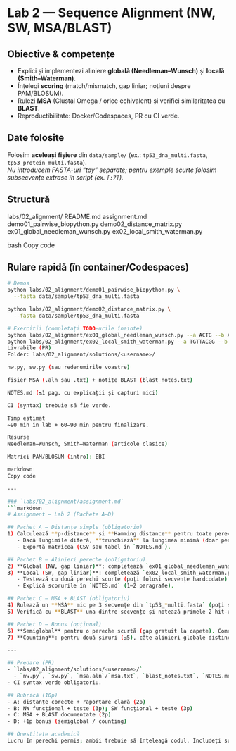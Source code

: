 # Lab 2 — Sequence Alignment (NW, SW, MSA/BLAST)

## Obiective & competențe
- Explici și implementezi aliniere **globală (Needleman–Wunsch)** și **locală (Smith–Waterman)**.
- Înțelegi **scoring** (match/mismatch, gap liniar; noțiuni despre PAM/BLOSUM).
- Rulezi **MSA** (Clustal Omega / orice echivalent) și verifici similaritatea cu **BLAST**.
- Reproductibilitate: Docker/Codespaces, PR cu CI verde.

## Date folosite
Folosim **aceleași fișiere** din `data/sample/` (ex.: `tp53_dna_multi.fasta`, `tp53_protein_multi.fasta`).  
*Nu introducem FASTA-uri “toy” separate; pentru exemple scurte folosim subsecvențe extrase în script (ex. `[:7]`).*

## Structură
labs/02_alignment/
README.md
assignment.md
demo01_pairwise_biopython.py
demo02_distance_matrix.py
ex01_global_needleman_wunsch.py
ex02_local_smith_waterman.py

bash
Copy code

## Rulare rapidă (în container/Codespaces)
```bash
# Demos
python labs/02_alignment/demo01_pairwise_biopython.py \
  --fasta data/sample/tp53_dna_multi.fasta

python labs/02_alignment/demo02_distance_matrix.py \
  --fasta data/sample/tp53_dna_multi.fasta

# Exercitii (completați TODO-urile înainte)
python labs/02_alignment/ex01_global_needleman_wunsch.py --a ACTG --b ACAG
python labs/02_alignment/ex02_local_smith_waterman.py --a TGTTACGG --b GGTTGACTA
Livrabile (PR)
Folder: labs/02_alignment/solutions/<username>/

nw.py, sw.py (sau redenumirile voastre)

fișier MSA (.aln sau .txt) + notițe BLAST (blast_notes.txt)

NOTES.md (≤1 pag. cu explicații și capturi mici)

CI (syntax) trebuie să fie verde.

Timp estimat
~90 min în lab + 60–90 min pentru finalizare.

Resurse
Needleman–Wunsch, Smith–Waterman (articole clasice)

Matrici PAM/BLOSUM (intro): EBI

markdown
Copy code

---

### `labs/02_alignment/assignment.md`
```markdown
# Assignment — Lab 2 (Pachete A–D)

## Pachet A — Distanțe simple (obligatoriu)
1) Calculează **p-distance** și **Hamming distance** pentru toate perechile din `data/sample/tp53_dna_multi.fasta`.
   - Dacă lungimile diferă, **trunchiază** la lungimea minimă (doar pentru acest exercițiu) și menționează în `NOTES.md`.
   - Exportă matricea (CSV sau tabel în `NOTES.md`).

## Pachet B — Alinieri pereche (obligatoriu)
2) **Global (NW, gap liniar)**: completează `ex01_global_needleman_wunsch.py` (TODO).
3) **Local (SW, gap liniar)**: completează `ex02_local_smith_waterman.py` (TODO).
   - Testează cu două perechi scurte (poți folosi secvențe hardcodate).
   - Explică scorurile în `NOTES.md` (1–2 paragrafe).

## Pachet C — MSA + BLAST (obligatoriu)
4) Rulează un **MSA** mic pe 3 secvențe din `tp53_*multi.fasta` (poți selecta primele 3 în editor sau script).
5) Verifică cu **BLAST** una dintre secvențe și notează primele 2 hit-uri (ID + scor pe scurt).

## Pachet D — Bonus (opțional)
6) **Semiglobal** pentru o pereche scurtă (gap gratuit la capete). Comentează diferența de scor vs. NW.
7) **Counting**: pentru două șiruri (≤5), câte alinieri globale distincte există (gap liniar)? Explică metoda.

---

## Predare (PR)
- `labs/02_alignment/solutions/<username>/`
  - `nw.py`, `sw.py`, `msa.aln`/`msa.txt`, `blast_notes.txt`, `NOTES.md` (≤1 pag.)
- CI syntax verde obligatoriu.

## Rubrică (10p)
- A: distanțe corecte + raportare clară (2p)
- B: NW funcțional + teste (3p); SW funcțional + teste (3p)
- C: MSA + BLAST documentate (2p)
- D: +1p bonus (semiglobal / counting)

## Onestitate academică
Lucru în perechi permis; ambii trebuie să înțeleagă codul. Includeți sursele.